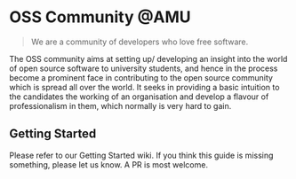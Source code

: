 # OSS Community @AMU

> We are a community of developers who love free software.

The OSS community aims at setting up/ developing an insight into the world of open source
software to university students, and hence in the process become a prominent face in 
contributing to the open source community which is spread all over the world. 
It seeks in providing a basic intuition to the candidates the working of an organisation
and develop a flavour of professionalism in them, which normally is very hard to gain.

## Getting Started

Please refer to our Getting Started wiki. If you think this guide is missing something,
please let us know. A PR is most welcome.

